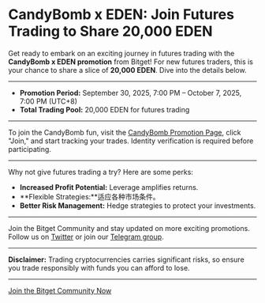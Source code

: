 # CandyBomb x EDEN: Join Futures Trading to Share 20,000 EDEN

Get ready to embark on an exciting journey in futures trading with the **CandyBomb x EDEN promotion** from Bitget! For new futures traders, this is your chance to share a slice of **20,000 EDEN**. Dive into the details below.

---

- **Promotion Period:** September 30, 2025, 7:00 PM – October 7, 2025, 7:00 PM (UTC+8)
- **Total Trading Pool:** 20,000 EDEN for futures trading

---

To join the CandyBomb fun, visit the [CandyBomb Promotion Page](https://www.bitget.com/events/candy-bomb), click "Join," and start tracking your trades. Identity verification is required before participating.

---

Why not give futures trading a try? Here are some perks:
- **Increased Profit Potential:** Leverage amplifies returns.
- **Flexible Strategies:**适应各种市场条件。
- **Better Risk Management:** Hedge strategies to protect your investments.

---

Join the Bitget Community and stay updated on more exciting promotions. Follow us on [Twitter](https://twitter.com/bitgetglobal) or join our [Telegram group](https://t.me/BitgetENOfficial).

---

**Disclaimer:** Trading cryptocurrencies carries significant risks, so ensure you trade responsibly with funds you can afford to lose.

---

[Join the Bitget Community Now](https://chain-base.xyz/candybomb-x-eden-join-futures-trading-to-share-20000-eden)